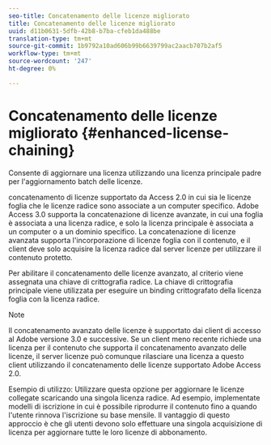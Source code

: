 ```yaml
---
seo-title: Concatenamento delle licenze migliorato
title: Concatenamento delle licenze migliorato
uuid: d11b0631-5dfb-42b8-b7ba-cfeb1da488be
translation-type: tm+mt
source-git-commit: 1b9792a10ad606b99b6639799ac2aacb707b2af5
workflow-type: tm+mt
source-wordcount: '247'
ht-degree: 0%

---
```



# Concatenamento delle licenze migliorato {#enhanced-license-chaining}

Consente di aggiornare una licenza utilizzando una licenza principale padre per l&#39;aggiornamento batch delle licenze.

 concatenamento di licenze supportato da Access 2.0 in cui sia le licenze foglia che le licenze radice sono associate a un computer specifico.  Adobe Access 3.0 supporta la concatenazione di licenze avanzate, in cui una foglia è associata a una licenza radice, e solo la licenza principale è associata a un computer o a un dominio specifico. La concatenazione di licenze avanzata supporta l&#39;incorporazione di licenze foglia con il contenuto, e il client deve solo acquisire la licenza radice dal server licenze per utilizzare il contenuto protetto.

Per abilitare il concatenamento delle licenze avanzato, al criterio viene assegnata una chiave di crittografia radice. La chiave di crittografia principale viene utilizzata per eseguire un binding crittografato della licenza foglia con la licenza radice.

>[!NOTE]
>
>Il concatenamento avanzato delle licenze è supportato dai client di accesso al Adobe  versione 3.0 e successive. Se un client meno recente richiede una licenza per il contenuto che supporta il concatenamento avanzato delle licenze, il server licenze può comunque rilasciare una licenza a questo client utilizzando il concatenamento delle licenze supportato  Adobe Access 2.0.

Esempio di utilizzo: Utilizzare questa opzione per aggiornare le licenze collegate scaricando una singola licenza radice. Ad esempio, implementate modelli di iscrizione in cui è possibile riprodurre il contenuto fino a quando l&#39;utente rinnova l&#39;iscrizione su base mensile. Il vantaggio di questo approccio è che gli utenti devono solo effettuare una singola acquisizione di licenza per aggiornare tutte le loro licenze di abbonamento.

